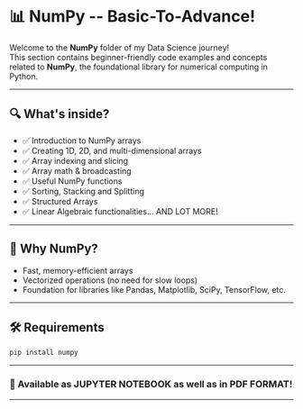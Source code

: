 # 📊 NumPy -- Basic-To-Advance!

Welcome to the **NumPy** folder of my Data Science journey!  
This section contains beginner-friendly code examples and concepts related to **NumPy**, the foundational library for numerical computing in Python.

---

## 🔍 What's inside?

- ✅ Introduction to NumPy arrays
- ✅ Creating 1D, 2D, and multi-dimensional arrays
- ✅ Array indexing and slicing
- ✅ Array math & broadcasting
- ✅ Useful NumPy functions
- ✅ Sorting, Stacking and Splitting
- ✅ Structured Arrays
- ✅ Linear Algebraic functionalities... AND LOT MORE!

---

## 🧠 Why NumPy?

- Fast, memory-efficient arrays
- Vectorized operations (no need for slow loops)
- Foundation for libraries like Pandas, Matplotlib, SciPy, TensorFlow, etc.

---

## 🛠 Requirements

```bash
pip install numpy
```
---
### 📃 Available as JUPYTER NOTEBOOK as well as in PDF FORMAT!
---
